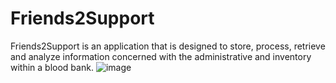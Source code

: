# Friends2Support
Friends2Support is an application that is designed to store, process, retrieve and analyze information concerned with the administrative and inventory within a blood bank.
![image](https://github.com/9sheen-Anwar/Friends2Support/assets/80268496/66648825-aa07-4afe-b11d-3e6c6095eec2)
